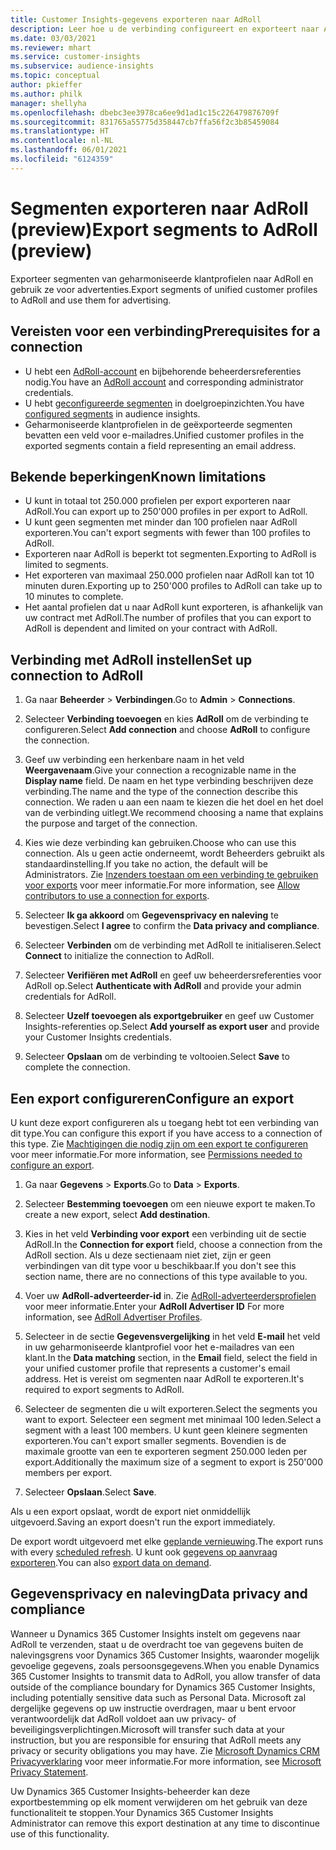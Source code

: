 ```yaml
---
title: Customer Insights-gegevens exporteren naar AdRoll
description: Leer hoe u de verbinding configureert en exporteert naar AdRoll.
ms.date: 03/03/2021
ms.reviewer: mhart
ms.service: customer-insights
ms.subservice: audience-insights
ms.topic: conceptual
author: pkieffer
ms.author: philk
manager: shellyha
ms.openlocfilehash: dbebc3ee3978ca6ee9d1ad1c15c226479876709f
ms.sourcegitcommit: 831765a55775d358447cb7ffa56f2c3b85459084
ms.translationtype: HT
ms.contentlocale: nl-NL
ms.lasthandoff: 06/01/2021
ms.locfileid: "6124359"
---
```

# <a name="export-segments-to-adroll-preview"></a><span data-ttu-id="fdc75-103">Segmenten exporteren naar AdRoll (preview)</span><span class="sxs-lookup"><span data-stu-id="fdc75-103">Export segments to AdRoll (preview)</span></span>

<span data-ttu-id="fdc75-104">Exporteer segmenten van geharmoniseerde klantprofielen naar AdRoll en gebruik ze voor advertenties.</span><span class="sxs-lookup"><span data-stu-id="fdc75-104">Export segments of unified customer profiles to AdRoll and use them for advertising.</span></span> 

## <a name="prerequisites-for-a-connection"></a><span data-ttu-id="fdc75-105">Vereisten voor een verbinding</span><span class="sxs-lookup"><span data-stu-id="fdc75-105">Prerequisites for a connection</span></span>

-   <span data-ttu-id="fdc75-106">U hebt een [AdRoll-account](https://www.adroll.com/) en bijbehorende beheerdersreferenties nodig.</span><span class="sxs-lookup"><span data-stu-id="fdc75-106">You have an [AdRoll account](https://www.adroll.com/) and corresponding administrator credentials.</span></span>
-   <span data-ttu-id="fdc75-107">U hebt [geconfigureerde segmenten](segments.md) in doelgroepinzichten.</span><span class="sxs-lookup"><span data-stu-id="fdc75-107">You have [configured segments](segments.md) in audience insights.</span></span>
-   <span data-ttu-id="fdc75-108">Geharmoniseerde klantprofielen in de geëxporteerde segmenten bevatten een veld voor e-mailadres.</span><span class="sxs-lookup"><span data-stu-id="fdc75-108">Unified customer profiles in the exported segments contain a field representing an email address.</span></span>

## <a name="known-limitations"></a><span data-ttu-id="fdc75-109">Bekende beperkingen</span><span class="sxs-lookup"><span data-stu-id="fdc75-109">Known limitations</span></span>

- <span data-ttu-id="fdc75-110">U kunt in totaal tot 250.000 profielen per export exporteren naar AdRoll.</span><span class="sxs-lookup"><span data-stu-id="fdc75-110">You can export up to 250'000 profiles in per export to AdRoll.</span></span>
- <span data-ttu-id="fdc75-111">U kunt geen segmenten met minder dan 100 profielen naar AdRoll exporteren.</span><span class="sxs-lookup"><span data-stu-id="fdc75-111">You can't export segments with fewer than 100 profiles to AdRoll.</span></span> 
- <span data-ttu-id="fdc75-112">Exporteren naar AdRoll is beperkt tot segmenten.</span><span class="sxs-lookup"><span data-stu-id="fdc75-112">Exporting to AdRoll is limited to segments.</span></span>
- <span data-ttu-id="fdc75-113">Het exporteren van maximaal 250.000 profielen naar AdRoll kan tot 10 minuten duren.</span><span class="sxs-lookup"><span data-stu-id="fdc75-113">Exporting up to 250'000 profiles to AdRoll can take up to 10 minutes to complete.</span></span> 
- <span data-ttu-id="fdc75-114">Het aantal profielen dat u naar AdRoll kunt exporteren, is afhankelijk van uw contract met AdRoll.</span><span class="sxs-lookup"><span data-stu-id="fdc75-114">The number of profiles that you can export to AdRoll is dependent and limited on your contract with AdRoll.</span></span>

## <a name="set-up-connection-to-adroll"></a><span data-ttu-id="fdc75-115">Verbinding met AdRoll instellen</span><span class="sxs-lookup"><span data-stu-id="fdc75-115">Set up connection to AdRoll</span></span>

1. <span data-ttu-id="fdc75-116">Ga naar **Beheerder** > **Verbindingen**.</span><span class="sxs-lookup"><span data-stu-id="fdc75-116">Go to **Admin** > **Connections**.</span></span>

1. <span data-ttu-id="fdc75-117">Selecteer **Verbinding toevoegen** en kies **AdRoll** om de verbinding te configureren.</span><span class="sxs-lookup"><span data-stu-id="fdc75-117">Select **Add connection** and choose **AdRoll** to configure the connection.</span></span>

1. <span data-ttu-id="fdc75-118">Geef uw verbinding een herkenbare naam in het veld **Weergavenaam**.</span><span class="sxs-lookup"><span data-stu-id="fdc75-118">Give your connection a recognizable name in the **Display name** field.</span></span> <span data-ttu-id="fdc75-119">De naam en het type verbinding beschrijven deze verbinding.</span><span class="sxs-lookup"><span data-stu-id="fdc75-119">The name and the type of the connection describe this connection.</span></span> <span data-ttu-id="fdc75-120">We raden u aan een naam te kiezen die het doel en het doel van de verbinding uitlegt.</span><span class="sxs-lookup"><span data-stu-id="fdc75-120">We recommend choosing a name that explains the purpose and target of the connection.</span></span>

1. <span data-ttu-id="fdc75-121">Kies wie deze verbinding kan gebruiken.</span><span class="sxs-lookup"><span data-stu-id="fdc75-121">Choose who can use this connection.</span></span> <span data-ttu-id="fdc75-122">Als u geen actie onderneemt, wordt Beheerders gebruikt als standaardinstelling.</span><span class="sxs-lookup"><span data-stu-id="fdc75-122">If you take no action, the default will be Administrators.</span></span> <span data-ttu-id="fdc75-123">Zie [Inzenders toestaan om een verbinding te gebruiken voor exports](connections.md#allow-contributors-to-use-a-connection-for-exports) voor meer informatie.</span><span class="sxs-lookup"><span data-stu-id="fdc75-123">For more information, see [Allow contributors to use a connection for exports](connections.md#allow-contributors-to-use-a-connection-for-exports).</span></span>

1. <span data-ttu-id="fdc75-124">Selecteer **Ik ga akkoord** om **Gegevensprivacy en naleving** te bevestigen.</span><span class="sxs-lookup"><span data-stu-id="fdc75-124">Select **I agree** to confirm the **Data privacy and compliance**.</span></span>

1. <span data-ttu-id="fdc75-125">Selecteer **Verbinden** om de verbinding met AdRoll te initialiseren.</span><span class="sxs-lookup"><span data-stu-id="fdc75-125">Select **Connect** to initialize the connection to AdRoll.</span></span>

1. <span data-ttu-id="fdc75-126">Selecteer **Verifiëren met AdRoll** en geef uw beheerdersreferenties voor AdRoll op.</span><span class="sxs-lookup"><span data-stu-id="fdc75-126">Select **Authenticate with AdRoll** and provide your admin credentials for AdRoll.</span></span> 

1. <span data-ttu-id="fdc75-127">Selecteer **Uzelf toevoegen als exportgebruiker** en geef uw Customer Insights-referenties op.</span><span class="sxs-lookup"><span data-stu-id="fdc75-127">Select **Add yourself as export user** and provide your Customer Insights credentials.</span></span>

1. <span data-ttu-id="fdc75-128">Selecteer **Opslaan** om de verbinding te voltooien.</span><span class="sxs-lookup"><span data-stu-id="fdc75-128">Select **Save** to complete the connection.</span></span>

## <a name="configure-an-export"></a><span data-ttu-id="fdc75-129">Een export configureren</span><span class="sxs-lookup"><span data-stu-id="fdc75-129">Configure an export</span></span>

<span data-ttu-id="fdc75-130">U kunt deze export configureren als u toegang hebt tot een verbinding van dit type.</span><span class="sxs-lookup"><span data-stu-id="fdc75-130">You can configure this export if you have access to a connection of this type.</span></span> <span data-ttu-id="fdc75-131">Zie [Machtigingen die nodig zijn om een export te configureren](export-destinations.md#set-up-a-new-export) voor meer informatie.</span><span class="sxs-lookup"><span data-stu-id="fdc75-131">For more information, see [Permissions needed to configure an export](export-destinations.md#set-up-a-new-export).</span></span>

1. <span data-ttu-id="fdc75-132">Ga naar **Gegevens** > **Exports**.</span><span class="sxs-lookup"><span data-stu-id="fdc75-132">Go to **Data** > **Exports**.</span></span>

1. <span data-ttu-id="fdc75-133">Selecteer **Bestemming toevoegen** om een nieuwe export te maken.</span><span class="sxs-lookup"><span data-stu-id="fdc75-133">To create a new export, select **Add destination**.</span></span>

1. <span data-ttu-id="fdc75-134">Kies in het veld **Verbinding voor export** een verbinding uit de sectie AdRoll.</span><span class="sxs-lookup"><span data-stu-id="fdc75-134">In the **Connection for export** field, choose a connection from the AdRoll section.</span></span> <span data-ttu-id="fdc75-135">Als u deze sectienaam niet ziet, zijn er geen verbindingen van dit type voor u beschikbaar.</span><span class="sxs-lookup"><span data-stu-id="fdc75-135">If you don't see this section name, there are no connections of this type available to you.</span></span>

1. <span data-ttu-id="fdc75-136">Voer uw **AdRoll-adverteerder-id** in. Zie [AdRoll-adverteerdersprofielen](https://help.adroll.com/hc/articles/212011838-Advertiser-Profiles) voor meer informatie.</span><span class="sxs-lookup"><span data-stu-id="fdc75-136">Enter your **AdRoll Advertiser ID** For more information, see [AdRoll Advertiser Profiles](https://help.adroll.com/hc/articles/212011838-Advertiser-Profiles).</span></span>

3. <span data-ttu-id="fdc75-137">Selecteer in de sectie **Gegevensvergelijking** in het veld **E-mail** het veld in uw geharmoniseerde klantprofiel voor het e-mailadres van een klant.</span><span class="sxs-lookup"><span data-stu-id="fdc75-137">In the **Data matching** section, in the **Email** field, select the field in your unified customer profile that represents a customer's email address.</span></span> <span data-ttu-id="fdc75-138">Het is vereist om segmenten naar AdRoll te exporteren.</span><span class="sxs-lookup"><span data-stu-id="fdc75-138">It's required to export segments to AdRoll.</span></span>

1. <span data-ttu-id="fdc75-139">Selecteer de segmenten die u wilt exporteren.</span><span class="sxs-lookup"><span data-stu-id="fdc75-139">Select the segments you want to export.</span></span> <span data-ttu-id="fdc75-140">Selecteer een segment met minimaal 100 leden.</span><span class="sxs-lookup"><span data-stu-id="fdc75-140">Select a segment with a least 100 members.</span></span> <span data-ttu-id="fdc75-141">U kunt geen kleinere segmenten exporteren.</span><span class="sxs-lookup"><span data-stu-id="fdc75-141">You can't export smaller segments.</span></span> <span data-ttu-id="fdc75-142">Bovendien is de maximale grootte van een te exporteren segment 250.000 leden per export.</span><span class="sxs-lookup"><span data-stu-id="fdc75-142">Additionally the maximum size of a segment to export is 250'000 members per export.</span></span> 

1. <span data-ttu-id="fdc75-143">Selecteer **Opslaan**.</span><span class="sxs-lookup"><span data-stu-id="fdc75-143">Select **Save**.</span></span>

<span data-ttu-id="fdc75-144">Als u een export opslaat, wordt de export niet onmiddellijk uitgevoerd.</span><span class="sxs-lookup"><span data-stu-id="fdc75-144">Saving an export doesn't run the export immediately.</span></span>

<span data-ttu-id="fdc75-145">De export wordt uitgevoerd met elke [geplande vernieuwing](system.md#schedule-tab).</span><span class="sxs-lookup"><span data-stu-id="fdc75-145">The export runs with every [scheduled refresh](system.md#schedule-tab).</span></span> <span data-ttu-id="fdc75-146">U kunt ook [gegevens op aanvraag exporteren](export-destinations.md#run-exports-on-demand).</span><span class="sxs-lookup"><span data-stu-id="fdc75-146">You can also [export data on demand](export-destinations.md#run-exports-on-demand).</span></span> 


## <a name="data-privacy-and-compliance"></a><span data-ttu-id="fdc75-147">Gegevensprivacy en naleving</span><span class="sxs-lookup"><span data-stu-id="fdc75-147">Data privacy and compliance</span></span>

<span data-ttu-id="fdc75-148">Wanneer u Dynamics 365 Customer Insights instelt om gegevens naar AdRoll te verzenden, staat u de overdracht toe van gegevens buiten de nalevingsgrens voor Dynamics 365 Customer Insights, waaronder mogelijk gevoelige gegevens, zoals persoonsgegevens.</span><span class="sxs-lookup"><span data-stu-id="fdc75-148">When you enable Dynamics 365 Customer Insights to transmit data to AdRoll, you allow transfer of data outside of the compliance boundary for Dynamics 365 Customer Insights, including potentially sensitive data such as Personal Data.</span></span> <span data-ttu-id="fdc75-149">Microsoft zal dergelijke gegevens op uw instructie overdragen, maar u bent ervoor verantwoordelijk dat AdRoll voldoet aan uw privacy- of beveiligingsverplichtingen.</span><span class="sxs-lookup"><span data-stu-id="fdc75-149">Microsoft will transfer such data at your instruction, but you are responsible for ensuring that AdRoll meets any privacy or security obligations you may have.</span></span> <span data-ttu-id="fdc75-150">Zie [Microsoft Dynamics CRM Privacyverklaring](https://go.microsoft.com/fwlink/?linkid=396732) voor meer informatie.</span><span class="sxs-lookup"><span data-stu-id="fdc75-150">For more information, see [Microsoft Privacy Statement](https://go.microsoft.com/fwlink/?linkid=396732).</span></span>

<span data-ttu-id="fdc75-151">Uw Dynamics 365 Customer Insights-beheerder kan deze exportbestemming op elk moment verwijderen om het gebruik van deze functionaliteit te stoppen.</span><span class="sxs-lookup"><span data-stu-id="fdc75-151">Your Dynamics 365 Customer Insights Administrator can remove this export destination at any time to discontinue use of this functionality.</span></span>
